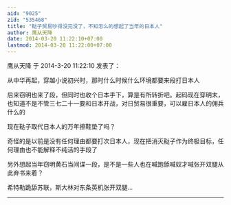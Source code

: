 ```yaml
---
aid: "9025"
zid: "535468"
title: "鞑子贸易吵得没完没了，不知怎么的想起了当年的日本人"
author: 鹰从天降
date: 2014-03-20 11:22:10+07:00
lastmod: 2014-03-20 11:22:00+07:00
---
```


鹰从天降 于 2014-3-20 11:22:10 发表了：

从中华再起，穿越小说初兴时，那时什么时候什么环境都要来段打日本人

后来窃明也来了段，但同时也收个日本手下，算是有所转折吧。起码现在穿明末，也知道不是不管三七二十一要和日本开战，对日贸易很重要，可以雇日本人的佣兵什么的

现在鞑子取代日本人的万年擦鞋垫了吗？

奇怪的是以前是没有任何理由都要打次日本人，现在把消灭鞑子作为终极目标，任何理由也不能解释不纯洁的手段了

另外想起当年窃明黄石当间谍一段，是不是一些人也在喊跑舔喊奴才喊张开双腿从此弃书来着？

希特勒跪舔苏联，斯大林对东条英机张开双腿...

---
